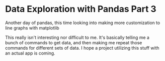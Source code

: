 #  Data Exploration with Pandas Part 3

Another day of pandas, this time looking into making more customization to line graphs with matplotlib

This really isn't interesting nor difficult to me. It's basically telling me a bunch of commands to get data, and then making me repeat those commands for different sets of data. I hope a project utilizing this stuff with an actual app is coming.